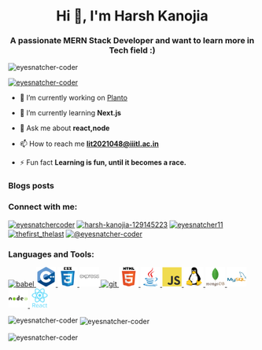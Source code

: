 <h1 align="center">Hi 👋, I'm Harsh Kanojia</h1>
<h3 align="center">A passionate MERN Stack Developer and want to learn more in Tech field :)</h3>

<p align="left"> <img src="https://komarev.com/ghpvc/?username=eyesnatcher-coder&label=Profile%20views&color=0e75b6&style=flat" alt="eyesnatcher-coder" /> </p>

<p align="left"> <a href="https://github.com/ryo-ma/github-profile-trophy"><img src="https://github-profile-trophy.vercel.app/?username=eyesnatcher-coder" alt="eyesnatcher-coder" /></a> </p>

- 🔭 I’m currently working on [Planto](https://github.com/Eyesnatcher-coder/Planto)

- 🌱 I’m currently learning **Next.js**

- 💬 Ask me about **react,node**

- 📫 How to reach me **lit2021048@iiitl.ac.in**

- ⚡ Fun fact **Learning is fun, until it becomes a race.**

### Blogs posts
<!-- BLOG-POST-LIST:START -->
<!-- BLOG-POST-LIST:END -->

<h3 align="left">Connect with me:</h3>
<p align="left">
<a href="https://dev.to/eyesnatchercoder" target="blank"><img align="center" src="https://raw.githubusercontent.com/rahuldkjain/github-profile-readme-generator/master/src/images/icons/Social/devto.svg" alt="eyesnatchercoder" height="30" width="40" /></a>
<a href="https://linkedin.com/in/harsh-kanojia-129145223" target="blank"><img align="center" src="https://raw.githubusercontent.com/rahuldkjain/github-profile-readme-generator/master/src/images/icons/Social/linked-in-alt.svg" alt="harsh-kanojia-129145223" height="30" width="40" /></a>
<a href="https://www.codechef.com/users/eyesnatcher11" target="blank"><img align="center" src="https://cdn.jsdelivr.net/npm/simple-icons@3.1.0/icons/codechef.svg" alt="eyesnatcher11" height="30" width="40" /></a>
<a href="https://codeforces.com/profile/thefirst_thelast" target="blank"><img align="center" src="https://raw.githubusercontent.com/rahuldkjain/github-profile-readme-generator/master/src/images/icons/Social/codeforces.svg" alt="thefirst_thelast" height="30" width="40" /></a>
<a href="https://www.hackerearth.com/@eyesnatcher-coder" target="blank"><img align="center" src="https://raw.githubusercontent.com/rahuldkjain/github-profile-readme-generator/master/src/images/icons/Social/hackerearth.svg" alt="@eyesnatcher-coder" height="30" width="40" /></a>
</p>

<h3 align="left">Languages and Tools:</h3>
<p align="left"> <a href="https://babeljs.io/" target="_blank" rel="noreferrer"> <img src="https://www.vectorlogo.zone/logos/babeljs/babeljs-icon.svg" alt="babel" width="40" height="40"/> </a> <a href="https://www.w3schools.com/cpp/" target="_blank" rel="noreferrer"> <img src="https://raw.githubusercontent.com/devicons/devicon/master/icons/cplusplus/cplusplus-original.svg" alt="cplusplus" width="40" height="40"/> </a> <a href="https://www.w3schools.com/css/" target="_blank" rel="noreferrer"> <img src="https://raw.githubusercontent.com/devicons/devicon/master/icons/css3/css3-original-wordmark.svg" alt="css3" width="40" height="40"/> </a> <a href="https://expressjs.com" target="_blank" rel="noreferrer"> <img src="https://raw.githubusercontent.com/devicons/devicon/master/icons/express/express-original-wordmark.svg" alt="express" width="40" height="40"/> </a> <a href="https://git-scm.com/" target="_blank" rel="noreferrer"> <img src="https://www.vectorlogo.zone/logos/git-scm/git-scm-icon.svg" alt="git" width="40" height="40"/> </a> <a href="https://www.w3.org/html/" target="_blank" rel="noreferrer"> <img src="https://raw.githubusercontent.com/devicons/devicon/master/icons/html5/html5-original-wordmark.svg" alt="html5" width="40" height="40"/> </a> <a href="https://www.java.com" target="_blank" rel="noreferrer"> <img src="https://raw.githubusercontent.com/devicons/devicon/master/icons/java/java-original.svg" alt="java" width="40" height="40"/> </a> <a href="https://developer.mozilla.org/en-US/docs/Web/JavaScript" target="_blank" rel="noreferrer"> <img src="https://raw.githubusercontent.com/devicons/devicon/master/icons/javascript/javascript-original.svg" alt="javascript" width="40" height="40"/> </a> <a href="https://www.linux.org/" target="_blank" rel="noreferrer"> <img src="https://raw.githubusercontent.com/devicons/devicon/master/icons/linux/linux-original.svg" alt="linux" width="40" height="40"/> </a> <a href="https://www.mongodb.com/" target="_blank" rel="noreferrer"> <img src="https://raw.githubusercontent.com/devicons/devicon/master/icons/mongodb/mongodb-original-wordmark.svg" alt="mongodb" width="40" height="40"/> </a> <a href="https://www.mysql.com/" target="_blank" rel="noreferrer"> <img src="https://raw.githubusercontent.com/devicons/devicon/master/icons/mysql/mysql-original-wordmark.svg" alt="mysql" width="40" height="40"/> </a> <a href="https://nodejs.org" target="_blank" rel="noreferrer"> <img src="https://raw.githubusercontent.com/devicons/devicon/master/icons/nodejs/nodejs-original-wordmark.svg" alt="nodejs" width="40" height="40"/> </a> <a href="https://reactjs.org/" target="_blank" rel="noreferrer"> <img src="https://raw.githubusercontent.com/devicons/devicon/master/icons/react/react-original-wordmark.svg" alt="react" width="40" height="40"/> </a> </p>

<p><img align="left" src="https://github-readme-stats.vercel.app/api/top-langs?username=eyesnatcher-coder&show_icons=true&locale=en&layout=compact" alt="eyesnatcher-coder" /></p>

<p>&nbsp;<img align="center" src="https://github-readme-stats.vercel.app/api?username=eyesnatcher-coder&show_icons=true&locale=en" alt="eyesnatcher-coder" /></p>

<p><img align="center" src="https://github-readme-streak-stats.herokuapp.com/?user=eyesnatcher-coder&" alt="eyesnatcher-coder" /></p>
